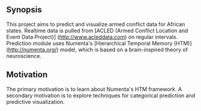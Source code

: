 ## Synopsis

This project aims to predict and visualize armed conflict data for African states. 
Realtime data is pulled from [ACLED (Armed Conflict Location and Event Data Project)] (http://www.acleddata.com) on regular intervals.
Prediction module uses Numenta's [Hierarchical Temporal Memory (HTM)] (http://numenta.org/) model, which is based on a brain-inspired theory of neuroscience.

## Motivation

The primary motivation is to learn about Numenta's HTM framework. A secondary motivation is to explore techniques for categorical prediction and predictive visualization.

